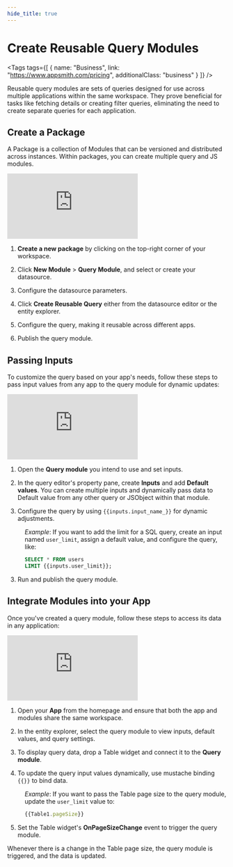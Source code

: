 ```yaml
---
hide_title: true
---
```


<!-- vale off -->

<div className="tag-wrapper">
 <h1>Create Reusable Query Modules</h1>

<Tags
tags={[
{ name: "Business", link: "https://www.appsmith.com/pricing", additionalClass: "business" }
]}
/>

</div>

<!-- vale on -->

Reusable query modules are sets of queries designed for use across multiple applications within the same workspace. They prove beneficial for tasks like fetching details or creating filter queries, eliminating the need to create separate queries for each application.

## Create a Package

A Package is a collection of Modules that can be versioned and distributed across instances. Within packages, you can create multiple query and JS modules.



<div style={{ position: "relative", paddingBottom: "calc(50.520833333333336% + 41px)", height: "0", width: "100%" }}>
  <iframe src="https://demo.arcade.software/9SAjlISVyEOMSp1OUgYv?embed" frameborder="0" loading="lazy" webkitallowfullscreen mozallowfullscreen allowfullscreen style={{ position: "absolute", top: "0", left: "0", width: "100%", height: "100%", colorScheme: "light" }} title="Appsmith | Connect Data">
  </iframe>
</div>

1. **Create a new package** by clicking on the top-right corner of your workspace.

2. Click **New Module** > **Query Module**, and select or create your datasource.

3. Configure the datasource parameters.

4. Click **Create Reusable Query** either from the datasource editor or the entity explorer.

5. Configure the query, making it reusable across different apps.

6. Publish the query module.


## Passing Inputs

To customize the query based on your app's needs, follow these steps to pass input values from any app to the query module for dynamic updates:

<div style={{ position: "relative", paddingBottom: "calc(50.520833333333336% + 41px)", height: "0", width: "100%" }}>
  <iframe src="https://demo.arcade.software/r1hOjoWH223cGSvq7mw1?embed" frameborder="0" loading="lazy" webkitallowfullscreen mozallowfullscreen allowfullscreen style={{ position: "absolute", top: "0", left: "0", width: "100%", height: "100%", colorScheme: "light" }} title="Appsmith | Connect Data">
  </iframe>
</div>


1. Open the **Query module** you intend to use and set inputs.

2. In the query editor's property pane, create **Inputs** and add **Default values**. You can create multiple inputs and dynamically pass data to Default value from any other query or JSObject within that module.

3. Configure the query by using `{{inputs.input_name_}}` for dynamic adjustments.

<dd>

_Example_: If you want to add the limit for a SQL query, create an input named `user_limit`, assign a default value, and configure the query, like:



```sql
SELECT * FROM users
LIMIT {{inputs.user_limit}};
```

</dd>

3. Run and publish the query module.

## Integrate Modules into your App


Once you've created a query module, follow these steps to access its data in any application:



<div style={{ position: "relative", paddingBottom: "calc(50.520833333333336% + 41px)", height: "0", width: "100%" }}>
  <iframe src="https://demo.arcade.software/BnrzBe3Jl8Do9qEMdVSh?embed" frameborder="0" loading="lazy" webkitallowfullscreen mozallowfullscreen allowfullscreen style={{ position: "absolute", top: "0", left: "0", width: "100%", height: "100%", colorScheme: "light" }} title="Appsmith | Connect Data">
  </iframe>
</div>


1. Open your **App** from the homepage and ensure that both the app and modules share the same workspace.

2. In the entity explorer, select the query module to view inputs, default values, and query settings.

3. To display query data, drop a Table widget and connect it to the **Query module**.

4. To update the query input values dynamically, use mustache binding `{{}}` to bind data.

<dd>

*Example*: If you want to pass the Table page size to the query module, update the `user_limit` value to:

```js
{{Table1.pageSize}}
```


</dd>

5. Set the Table widget's **OnPageSizeChange** event to trigger the query module.


Whenever there is a change in the Table page size, the query module is triggered, and the data is updated.






